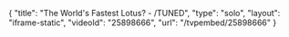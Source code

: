 {
    "title": "The World's Fastest Lotus? - \/TUNED",
    "type": "solo",
    "layout": "iframe-static",
    "videoId": "25898666",
    "url": "\/tvpembed\/25898666"
}